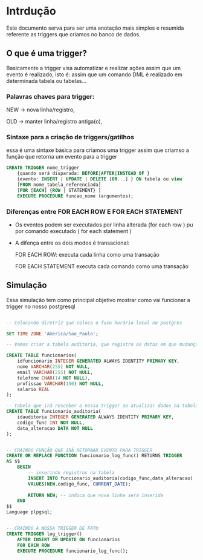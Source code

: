 # Intrdução
Este documento serva para ser uma anotação mais simples e resumida referente as triggers que criamos no banco de dados.

## O que é uma trigger?
Basicamente a trigger visa automatizar e realizar ações assim que um evento é realizado, isto é: assim que um comando DML é realizado em determinada tabela ou tabelas...

### Palavras chaves para trigger:

NEW -> nova linha/registro,

OLD -> manter linha/registro antiga(o),

### Sintaxe para a criação de triggers/gatilhos

essa é uma sintaxe básica para criamos uma trigger assim que criamso a função que retorna um evento para a trigger

```sql
CREATE TRIGGER nome_trigger 
    {quando será disparada: BEFORE|AFTER|INSTEAD OF }
    {evento: INSERT | UPDATE | DELETE [OR...] } ON tabela ou view
    [FROM nome_tabela_referenciada]
    [FOR [EACH] {ROW | STATEMENT} ]
    EXECUTE PROCEDURE funcao_nome (argumentos); 
```

### Diferenças entre FOR EACH ROW E FOR EACH STATEMENT

- Os eventos podem ser executados por linha alterada (for each row ) pu por comando executado ( for each statement )

- A difença entre os dois modos é transacional:

    FOR EACH ROW: executa cada linha como uma transação

    FOR EACH STATEMENT executa cada comando como uma transação

## Simulação
Essa simulação tem como principal objetivo mostrar como vai funcionar a trigger no nosso postgresql

```sql

-- Colocando diretriz que coloca o fuso horário local no postgres

SET TIME ZONE 'America/Sao_Paulo';

-- Vamos criar a tabela auditoria, que registra as datas em que mudanças foram feitas na tabela funcionarios

CREATE TABLE funcionarios(
    idfuncionario INTEGER GENERATED ALWAYS IDENTITY PRIMARY KEY, 
    nome VARCHAR(255) NOT NULL,
    email VARCHAR(255) NOT NULL,
    telefone CHAR(14 NOT NULL),
    profissao VARCHAR(150) NOT NULL,
    salario REAL 
);

-- tabela que irá resceber a nossa trigger ao atualizar dados na tabela funcionário
CREATE TABLE funcionario_auditoria(
    idauditoria INTEGER GENERATED ALWAYS IDENTITY PRIMARY KEY,
    codigo_func INT NOT NULL,
    data_alteracao DATA NOT NULL
);


-- CRAINDO FUNÇÃO QUE IRÁ RETORNAR EVENTO PARA TRIGGER
CREATE OR REPLACE FUNCTION funcionario_log_func() RETURNS TRIGGER 
AS $$
    BEGIN
        -- inserindo registros na tabela
        INSERT INTO funcionario_auditoria(codigo_func,data_alteracao)
        VALUES(NEW.codigo_func, CURRENT_DATE);
      
        RETURN NEW; -- indica que nova linha será inserida
    END
$$
Language plpgsql;


-- CRAINDO A NOSSA TRIGGER DE FATO
CREATE TRIGGER log_trigger()
    AFTER INSERT OR UPDATE ON funcionarios
    FOR EACH ROW 
    EXECUTE PROCEDURE funcionario_log_func();
```